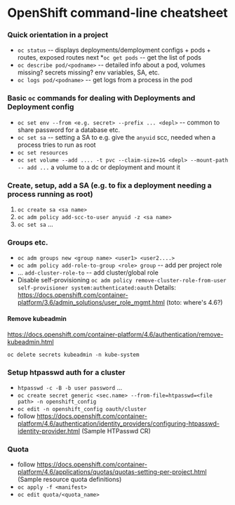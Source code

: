 # OpenShift command-line cheatsheet

### Quick orientation in a project

 * `oc status` -- displays deployments/demployment configs + pods + routes, exposed routes
next
 *`oc get pods` -- get the list of pods
 * `oc describe pod/<podname>` -- detailed info about a pod, volumes missing? secrets missing? env variables, SA, etc.
 * `oc logs pod/<podname>` -- get logs from a process in the pod


### Basic `oc` commands for dealing with Deployments and Deployment config

 * `oc set env --from <e.g. secret> --prefix ... <depl>` -- common to share password for a database etc.
 * `oc set sa` -- setting a SA to e.g. give the `anyuid` scc, needed when a process tries to run as root
 * `oc set resources`
 * `oc set volume --add .... -t pvc --claim-size=1G <depl> --mount-path -- add ...` a volume to a dc or deployment and mount it

### Create, setup, add a SA (e.g. to fix a deployment needing a process running as root)
 1. `oc create sa <sa name>`
 1. `oc adm policy add-scc-to-user anyuid -z <sa name>`
 1. `oc set sa` ...

### Groups etc.
 * `oc adm groups new <group name> <user1> <user2....>`
 * `oc adm policy add-role-to-group <role> group` -- add per project role
 * ... `add-cluster-role-to` -- add cluster/global role
 * Disable self-provisioning `oc adm policy remove-cluster-role-from-user self-provisioner system:authenticated:oauth`
Details: https://docs.openshift.com/container-platform/3.6/admin_solutions/user_role_mgmt.html (toto: where's 4.6?)

#### Remove kubeadmin

https://docs.openshift.com/container-platform/4.6/authentication/remove-kubeadmin.html

`oc delete secrets kubeadmin -n kube-system`

### Setup htpasswd auth for a cluster
 * `htpasswd -c -B -b user password` ...
 * `oc create secret generic <sec.name> --from-file=htpasswd=<file path> -n openshift_config`
 * `oc edit -n openshift_config oauth/cluster`
 * follow https://docs.openshift.com/container-platform/4.6/authentication/identity_providers/configuring-htpasswd-identity-provider.html (Sample HTPasswd CR)

### Quota
 * follow https://docs.openshift.com/container-platform/4.6/applications/quotas/quotas-setting-per-project.html (Sample resource quota definitions)
 * `oc apply -f <manifest>`
 * `oc edit quota/<quota_name>`

